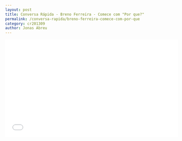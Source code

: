 ```yaml
---
layout: post
title: Conversa Rápida - Breno Ferreira - Comece com "Por que?"
permalink: /conversa-rapida/breno-ferreira-comece-com-por-que
category: cr201309
author: Jonas Abreu
---
```


<iframe width="560" height="315" src="//www.youtube.com/embed/GoWbfjFmxy4" frameborder="0" allowfullscreen></iframe>
